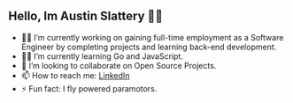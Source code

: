 ## Hello, Im Austin Slattery 🧙‍♂️


- 🧙‍♂️ I’m currently working on gaining full-time employment as a Software Engineer by completing projects and learning back-end development. 
- 🧑‍🎓 I’m currently learning Go and JavaScript.
- 🦙 I’m looking to collaborate on Open Source Projects.
- 📫 How to reach me: [LinkedIn](https://www.linkedin.com/in/austin-slattery-2bbbbb123/)
- ⚡ Fun fact: I fly powered paramotors.

